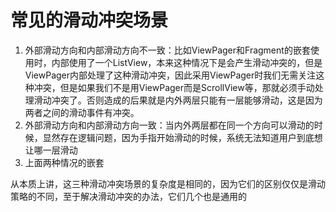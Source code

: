 # 常见的滑动冲突场景
1. 外部滑动方向和内部滑动方向不一致：比如ViewPager和Fragment的嵌套使用时，内部使用了一个ListView，本来这种情况下是会产生滑动冲突的，但是ViewPager内部处理了这种滑动冲突，因此采用ViewPager时我们无需关注这种冲突，但是如果我们不是用ViewPager而是ScrollView等，那就必须手动处理滑动冲突了。否则造成的后果就是内外两层只能有一层能够滑动，这是因为两者之间的滑动事件有冲突。
1. 外部滑动方向和内部滑动方向一致：当内外两层都在同一个方向可以滑动的时候，显然存在逻辑问题，因为手指开始滑动的时候，系统无法知道用户到底想让哪一层滑动
1. 上面两种情况的嵌套

从本质上讲，这三种滑动冲突场景的复杂度是相同的，因为它们的区别仅仅是滑动策略的不同，至于解决滑动冲突的办法，它们几个也是通用的

